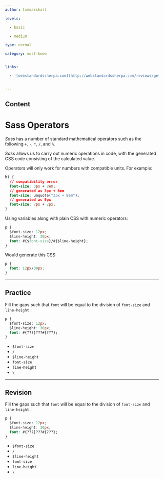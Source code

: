 ```yaml
---
author: tommarshall

levels:

  - basic

  - medium

type: normal

category: must-know


links:

  - '[webstandardssherpa.com](http://webstandardssherpa.com/reviews/getting-started-with-sass-part-2/){website}'


---
```

## Content
# Sass Operators

*Sass* has a number of standard mathematical operators such as the following `+`, `-`, `*`, `/`, and `%`. 

*Sass* allows us to carry out numeric operations in code, with the generated CSS code consisting of the calculated value.

Operators will only work for numbers with compatible units. For example:

```css
h1 {
  // compatibility error
  font-size: 3px + 8em;
  // generated as 3px + 8em
  font-size: unquote("3px + 8em"); 
  // generated as 9px
  font-size: 7px + 2px;
}
```
Using variables along with plain CSS with numeric operators:
```css
p {
  $font-size: 12px;
  $line-height: 30px;
  font: #{$font-size}/#{$line-height};
}
```
Would generate this CSS:
```css
p {
  font: 12px/30px; 
}
```

---
## Practice

Fill the gaps such that `font` will be equal to the division of `font-size` and `line-height` :
```css
p {
  $font-size: 12px;
  $line-height: 30px;
  font: #{???}???#{???};
}
```

* `$font-size`
* `/`
* `$line-height`
* `font-size`
* `line-height`
* `\`

---
## Revision

Fill the gaps such that `font` will be equal to the division of `font-size` and `line-height` :
```css
p {
  $font-size: 12px;
  $line-height: 30px;
  font: #{???}???#{???};
}
```

* `$font-size`
* `/`
* `$line-height`
* `font-size`
* `line-height`
* `\`

